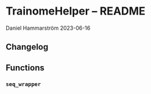 TrainomeHelper – README
================
Daniel Hammarström
2023-06-16

## Changelog

## Functions

### `seq_wrapper`
